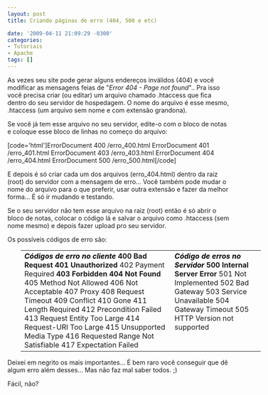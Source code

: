 ```yaml
---
layout: post
title: Criando páginas de erro (404, 500 e etc)

date: '2009-04-11 21:09:29 -0300'
categories:
- Tutoriais
- Apache
tags: []
---
```

<p>As vezes seu site pode gerar alguns endereços inválidos (404) e você modificar as mensagens feias de "<em>Error 404 - Page not found</em>".. Pra isso você precisa criar (ou editar) um arquivo chamado .htaccess que fica dentro do seu servidor de hospedagem. O nome do arquivo é esse mesmo, .htaccess (um arquivo sem nome e com extensão grandona).</p>
<p>Se você já tem esse arquivo no seu servidor, edite-o com o bloco de notas e coloque esse bloco de linhas no começo do arquivo:</p>

[code='html']ErrorDocument 400 /erro_400.html
ErrorDocument 401 /erro_401.html
ErrorDocument 403 /erro_403.html
ErrorDocument 404 /erro_404.html
ErrorDocument 500 /erro_500.html[/code]

<p>E depois é só criar cada um dos arquivos (erro_404.html) dentro da raiz (root) do servidor com a mensagem de erro... Você também pode mudar o nome do arquivo para o que preferir, usar outra extensão e fazer da melhor forma... É só ir mudando e testando.</p>
<p>Se o seu servidor não tem esse arquivo na raiz (root) então é só abrir o bloco de notas, colocar o código lá e salvar o arquivo como .htaccess (sem nome mesmo) e depois fazer upload pro seu servidor.</p>
<p>Os possíveis códigos de erro são:</p>
<table style="border: medium none; width: 540px; margin-left: 30px" border="0">
<tbody>
<tr>
<td style="border: none" valign="top"><strong style="color: black"><em>Códigos de erro no cliente</em></strong>
<strong>400  	 Bad Request</strong>
<strong>401 	Unauthorized</strong>
402 	Payment Required
<strong>403 	Forbidden
404 	Not Found</strong>
405 	Method Not Allowed
406 	Not Acceptable
407 	Proxy
408 	Request Timeout
409 	Conflict
410 	Gone
411 	Length Required
412 	Precondition Failed
413 	Request Entity Too Large
414 	Request-URI Too Large
415 	Unsupported Media Type
416 	Requested Range Not Satisfiable
417 	Expectation Failed</td>
<td style="border: none" valign="top"><strong style="color: black"><em>Código de erros no Servidor</em></strong>
<strong>500 	Internal Server Error</strong>
501 	Not Implemented
502 	Bad Gateway
503 	Service Unavailable
504 	Gateway Timeout
505 	HTTP Version not supported</td>
</tr>
</tbody>
</table>
<p>Deixei em negrito os mais importantes... É bem raro você conseguir que dê algum erro além desses... Mas não faz mal saber todos. ;)</p>
<p>Fácil, não?</p>

